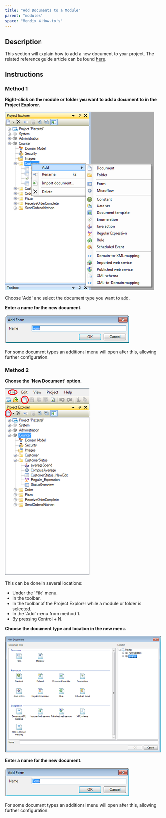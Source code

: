 ```yaml
---
title: "Add Documents to a Module"
parent: "modules"
space: "Mendix 4 How-to's"
---
```

## Description

This section will explain how to add a new document to your project. The related reference guide article can be found [here](/refguide4/modules).

## Instructions

### Method 1

 **Right-click on the module or folder you want to add a document to in the Project Explorer.**

![](attachments/2621630/2752971.png)

Choose 'Add' and select the document type you want to add.

 **Enter a name for the new document.**

![](attachments/2621630/2752970.png)

For some document types an additional menu will open after this, allowing further configuration.

### Method 2

 **Choose the 'New Document' option.**

![](attachments/2621630/2752973.png)

This can be done in several locations:

*   Under the 'File' menu.
*   In the toolbar.
*   In the toolbar of the Project Explorer while a module or folder is selected.
*   In the 'Add' menu from method 1.
*   By pressing Control + N.

 **Choose the document type and location in the new menu.**

![](attachments/2621630/2752968.png)

 **Enter a name for the new document.**

![](attachments/2621630/2752970.png)

For some document types an additional menu will open after this, allowing further configuration.
